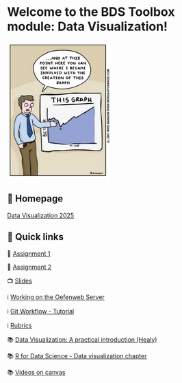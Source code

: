 # Welcome to the BDS Toolbox module: Data Visualization!
![Better Plot](images/cartoon-1.png)

## 📍 Homepage
[Data Visualization 2025](https://ann1ejohansson.github.io/data-visualization-2025)

## 🔗 Quick links

📝 [Assignment 1](https://ann1ejohansson.github.io/data-visualization-2025/assignments/assignment-1.html)

📝 [Assignment 2](https://ann1ejohansson.github.io/data-visualization-2025/assignments/assignment-2.html)

📺 [Slides](https://ann1ejohansson.github.io/data-visualization-2025/slides/slides.html#/title-slide)

ℹ️ [Working on the Oefenweb Server](https://ann1ejohansson.github.io/data-visualization-2025/documents/working-on-the-server.html)

ℹ️ [Git Workflow - Tutorial](https://ann1ejohansson.github.io/data-visualization-2025/documents/git-workflow.html)

ℹ️ [Rubrics](https://ann1ejohansson.github.io/data-visualization-2025/documents/how-do-we-grade.html)

📚 [Data Visualization: A practical introduction (Healy)](https://socviz.co/)

📚 [R for Data Science - Data visualization chapter](https://r4ds.hadley.nz/data-visualize.html)

📚 [Videos on canvas](https://canvas.uva.nl/courses/54361/modules)

